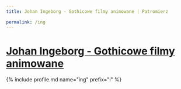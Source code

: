 ```yaml
---
title: Johan Ingeborg - Gothicowe filmy animowane | Patromierz

permalink: /ing
---
```


# [Johan Ingeborg - Gothicowe filmy animowane](https://patronite.pl/ing)

{% include profile.md name="ing" prefix="i" %}
